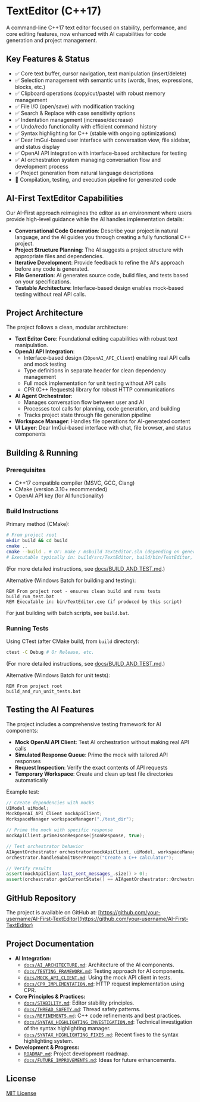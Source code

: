 # TextEditor (C++17)

A command-line C++17 text editor focused on stability, performance, and core editing features, now enhanced with AI capabilities for code generation and project management.

## Key Features & Status

- ✅ Core text buffer, cursor navigation, text manipulation (insert/delete)
- ✅ Selection management with semantic units (words, lines, expressions, blocks, etc.)
- ✅ Clipboard operations (copy/cut/paste) with robust memory management
- ✅ File I/O (open/save) with modification tracking
- ✅ Search & Replace with case sensitivity options
- ✅ Indentation management (increase/decrease)
- ✅ Undo/redo functionality with efficient command history
- ✅ Syntax highlighting for C++ (stable with ongoing optimizations)
- ✅ Dear ImGui-based user interface with conversation view, file sidebar, and status display
- ✅ OpenAI API integration with interface-based architecture for testing
- ✅ AI orchestration system managing conversation flow and development process
- ✅ Project generation from natural language descriptions
- 🔄 Compilation, testing, and execution pipeline for generated code

## AI-First TextEditor Capabilities

Our AI-First approach reimagines the editor as an environment where users provide high-level guidance while the AI handles implementation details:

- **Conversational Code Generation**: Describe your project in natural language, and the AI guides you through creating a fully functional C++ project.
- **Project Structure Planning**: The AI suggests a project structure with appropriate files and dependencies.
- **Iterative Development**: Provide feedback to refine the AI's approach before any code is generated.
- **File Generation**: AI generates source code, build files, and tests based on your specifications.
- **Testable Architecture**: Interface-based design enables mock-based testing without real API calls.

## Project Architecture

The project follows a clean, modular architecture:

- **Text Editor Core**: Foundational editing capabilities with robust text manipulation.
- **OpenAI API Integration**: 
  - Interface-based design (`IOpenAI_API_Client`) enabling real API calls and mock testing
  - Type definitions in separate header for clean dependency management
  - Full mock implementation for unit testing without API calls
  - CPR (C++ Requests) library for robust HTTP communications
- **AI Agent Orchestrator**: 
  - Manages conversation flow between user and AI
  - Processes tool calls for planning, code generation, and building
  - Tracks project state through file generation pipeline
- **Workspace Manager**: Handles file operations for AI-generated content
- **UI Layer**: Dear ImGui-based interface with chat, file browser, and status components

## Building & Running

### Prerequisites

- C++17 compatible compiler (MSVC, GCC, Clang)
- CMake (version 3.10+ recommended)
- OpenAI API key (for AI functionality)

### Build Instructions

Primary method (CMake):
```bash
# From project root
mkdir build && cd build
cmake ..
cmake --build . # Or: make / msbuild TextEditor.sln (depending on generator)
# Executable typically in: build/src/TextEditor, build/bin/TextEditor, or build/TextEditor
```
(For more detailed instructions, see [docs/BUILD_AND_TEST.md](docs/BUILD_AND_TEST.md).)

Alternative (Windows Batch for building and testing):
```batch
REM From project root - ensures clean build and runs tests
build_run_test.bat
REM Executable in: bin/TextEditor.exe (if produced by this script)
```
For just building with batch scripts, see `build.bat`.

### Running Tests

Using CTest (after CMake build, from `build` directory):
```bash
ctest -C Debug # Or Release, etc.
```
(For more detailed instructions, see [docs/BUILD_AND_TEST.md](docs/BUILD_AND_TEST.md).)

Alternative (Windows Batch for unit tests):
```batch
REM From project root
build_and_run_unit_tests.bat
```

## Testing the AI Features

The project includes a comprehensive testing framework for AI components:

- **Mock OpenAI API Client**: Test AI orchestration without making real API calls
- **Simulated Response Queue**: Prime the mock with tailored API responses
- **Request Inspection**: Verify the exact contents of API requests
- **Temporary Workspace**: Create and clean up test file directories automatically

Example test:
```cpp
// Create dependencies with mocks
UIModel uiModel;
MockOpenAI_API_Client mockApiClient;
WorkspaceManager workspaceManager("./test_dir");

// Prime the mock with specific response
mockApiClient.primeJsonResponse(jsonResponse, true);

// Test orchestrator behavior
AIAgentOrchestrator orchestrator(mockApiClient, uiModel, workspaceManager);
orchestrator.handleSubmitUserPrompt("Create a C++ calculator");

// Verify results
assert(mockApiClient.last_sent_messages_.size() > 0);
assert(orchestrator.getCurrentState() == AIAgentOrchestrator::OrchestratorState::AWAITING_USER_FEEDBACK_ON_PLAN);
```

## GitHub Repository

The project is available on GitHub at: [https://github.com/your-username/AI-First-TextEditor](https://github.com/your-username/AI-First-TextEditor)

## Project Documentation

- **AI Integration:**
  - [`docs/AI_ARCHITECTURE.md`](docs/AI_ARCHITECTURE.md): Architecture of the AI components.
  - [`docs/TESTING_FRAMEWORK.md`](docs/TESTING_FRAMEWORK.md): Testing approach for AI components.
  - [`docs/MOCK_API_CLIENT.md`](docs/MOCK_API_CLIENT.md): Using the mock API client in tests.
  - [`docs/CPR_IMPLEMENTATION.md`](docs/CPR_IMPLEMENTATION.md): HTTP request implementation using CPR.
- **Core Principles & Practices:**
  - [`docs/STABILITY.md`](docs/STABILITY.md): Editor stability principles.
  - [`docs/THREAD_SAFETY.md`](docs/THREAD_SAFETY.md): Thread safety patterns.
  - [`docs/REFINEMENTS.md`](docs/REFINEMENTS.md): C++ code refinements and best practices.
  - [`docs/SYNTAX_HIGHLIGHTING_INVESTIGATION.md`](docs/SYNTAX_HIGHLIGHTING_INVESTIGATION.md): Technical investigation of the syntax highlighting manager.
  - [`docs/SYNTAX_HIGHLIGHTING_FIXES.md`](docs/SYNTAX_HIGHLIGHTING_FIXES.md): Recent fixes to the syntax highlighting system.
- **Development & Progress:**
  - [`ROADMAP.md`](ROADMAP.md): Project development roadmap.
  - [`docs/FUTURE_IMPROVEMENTS.md`](docs/FUTURE_IMPROVEMENTS.md): Ideas for future enhancements.

## License

[MIT License](LICENSE)